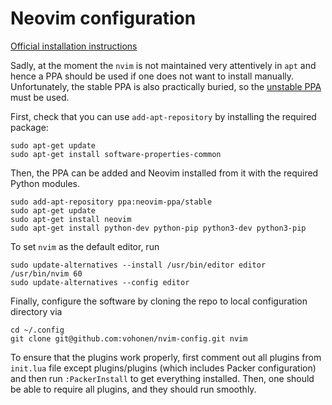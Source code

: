 # Neovim configuration

[Official installation instructions](https://github.com/neovim/neovim/wiki/Installing-Neovim)

Sadly, at the moment the `nvim` is not maintained very attentively in `apt` and hence a PPA should be used if one does not want to install manually. Unfortunately, the stable PPA is also practically buried, so the [unstable PPA](https://launchpad.net/~neovim-ppa/+archive/ubuntu/unstable) must be used.

First, check that you can use `add-apt-repository` by installing the required package:

```shell
sudo apt-get update
sudo apt-get install software-properties-common
```

Then, the PPA can be added and Neovim installed from it with the required Python modules. 

```shell
sudo add-apt-repository ppa:neovim-ppa/stable
sudo apt-get update
sudo apt-get install neovim
sudo apt-get install python-dev python-pip python3-dev python3-pip
```

To set `nvim` as the default editor, run 

```shell
sudo update-alternatives --install /usr/bin/editor editor /usr/bin/nvim 60
sudo update-alternatives --config editor
```


Finally, configure the software by cloning the repo to local configuration directory via 

```shell
cd ~/.config
git clone git@github.com:vohonen/nvim-config.git nvim
```

To ensure that the plugins work properly, first comment out all plugins from `init.lua` file except plugins/plugins (which includes Packer configuration) and then run `:PackerInstall` to get everything installed. Then, one should be able to require all plugins, and they should run smoothly.
